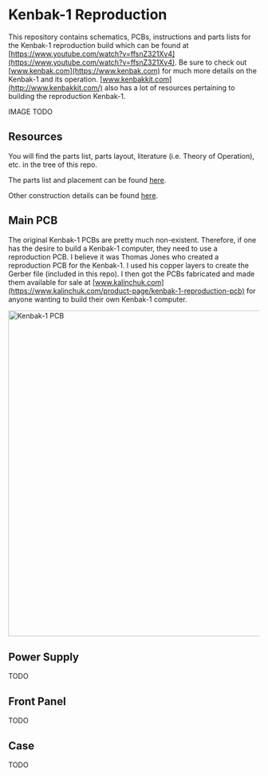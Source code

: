 # Kenbak-1 Reproduction

This repository contains schematics, PCBs, instructions and parts lists for the Kenbak-1 reproduction build which can be found at [https://www.youtube.com/watch?v=ffsnZ321Xv4](https://www.youtube.com/watch?v=ffsnZ321Xv4). Be sure to check out [www.kenbak.com](https://www.kenbak.com) for much more details on the Kenbak-1 and its operation. [www.kenbakkit.com](http://www.kenbakkit.com/) also has a lot of resources pertaining to building the reproduction Kenbak-1.

IMAGE TODO

## Resources

You will find the parts list, parts layout, literature (i.e. Theory of Operation), etc. in the tree of this repo.

The parts list and placement can be found [here](Literature/KENBAK-Parts%20Placement%20Guide-Release1.pdf).

Other construction details can be found [here](Literature/KENBAK-Stockly%20Electronics%20Construction%20Manual-Release1.pdf).

## Main PCB

The original Kenbak-1 PCBs are pretty much non-existent. Therefore, if one has the desire to build a Kenbak-1 computer, they need to use a reproduction PCB. I believe it was Thomas Jones who created a reproduction PCB for the Kenbak-1. I used his copper layers to create the Gerber file (included in this repo). I then got the PCBs fabricated and made them available for sale at [www.kalinchuk.com](https://www.kalinchuk.com/product-page/kenbak-1-reproduction-pcb) for anyone wanting to build their own Kenbak-1 computer.

<img width="653" alt="Kenbak-1 PCB" src="https://github.com/user-attachments/assets/04e4418b-7452-4ed3-ab4b-d06c0cd37b74">

## Power Supply

TODO

## Front Panel

TODO

## Case

TODO
